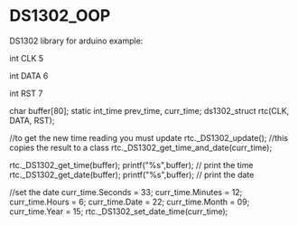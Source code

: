 # DS1302_OOP
DS1302 library for arduino
example:

int CLK 5

int DATA 6

int RST 7

char buffer[80];
static int_time prev_time, curr_time;
ds1302_struct rtc(CLK, DATA, RST);

//to get the new time reading you must update
rtc._DS1302_update();
//this copies the result to a class
rtc._DS1302_get_time_and_date(curr_time);

rtc._DS1302_get_time(buffer);
printf("%s",buffer); // print the time
rtc._DS1302_get_date(buffer);
printf("%s",buffer); // print the date

//set the date
curr_time.Seconds = 33;
curr_time.Minutes = 12;
curr_time.Hours = 6;
curr_time.Date = 22;
curr_time.Month = 09;
curr_time.Year = 15;
rtc._DS1302_set_date_time(curr_time);
